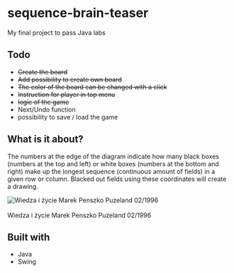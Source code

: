 # sequence-brain-teaser
My final project to pass Java labs
## Todo

- ~~Create the board~~
- ~~Add possibility to create own board~~
- ~~The color of the board can be changed with a click~~
- ~~Instruction for player in top menu~~
- ~~logic of the game~~
- Next/Undo function
- possibility to save / load the game

## What is it about?
The numbers at the edge of the diagram indicate how many black boxes (numbers at the top and left) or white boxes (numbers at the bottom and right) make up the longest sequence (continuous amount of fields) in a given row or column. Blacked out fields using these coordinates will create a drawing.

![Wiedza i życie Marek Penszko Puzeland 02/1996](http://archiwum.wiz.pl/images/duze/1996/02/96023001.GIF)
<br></br>Wiedza i życie Marek Penszko Puzeland 02/1996

## Built with

- Java
- Swing
